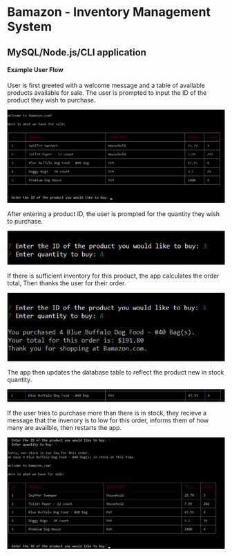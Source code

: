 # Bamazon - Inventory Management System

## MySQL/Node.js/CLI application

#### Example User Flow

User is first greeted with a welcome message and a table of available products available for sale. The user is prompted to input the ID of the product they wish to purchase.

![Image 1](/images/img1.gif)

After entering a product ID, the user is prompted for the quantity they wish to purchase.

![Image 2](/images/img2.gif)

If there is sufficient inventory for this product, the app calculates the order total, Then thanks the user for their order.

![Image 3](/images/img3.gif)

The app then updates the database table to reflect the product new in stock quantity.

![Image 4](/images/img4.gif)

If the user tries to purchase more than there is in stock, they recieve a message that the invenory is to low for this order, informs them of how many are availble, then restarts the app.

![Image 5](/images/img5.gif)